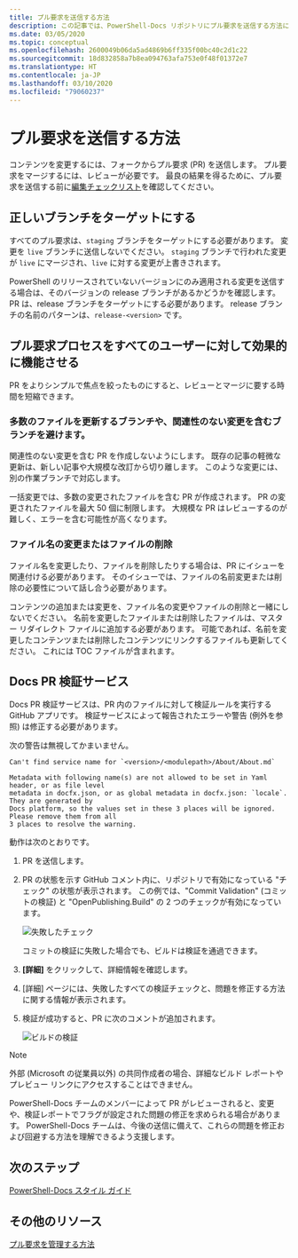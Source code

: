 ```yaml
---
title: プル要求を送信する方法
description: この記事では、PowerShell-Docs リポジトリにプル要求を送信する方法について説明します。
ms.date: 03/05/2020
ms.topic: conceptual
ms.openlocfilehash: 2600049b06da5ad4869b6ff335f00bc40c2d1c22
ms.sourcegitcommit: 18d832858a7b8ea094763afa753e0f48f01372e7
ms.translationtype: HT
ms.contentlocale: ja-JP
ms.lasthandoff: 03/10/2020
ms.locfileid: "79060237"
---
```

# <a name="how-to-submit-pull-requests"></a>プル要求を送信する方法

コンテンツを変更するには、フォークからプル要求 (PR) を送信します。 プル要求をマージするには、レビューが必要です。 最良の結果を得るために、プル要求を送信する前に[編集チェックリスト](editorial-checklist.md)を確認してください。

## <a name="target-the-correct-branch"></a>正しいブランチをターゲットにする

すべてのプル要求は、`staging` ブランチをターゲットにする必要があります。 変更を `live` ブランチに送信しないでください。 `staging` ブランチで行われた変更が `live` にマージされ、`live` に対する変更が上書きされます。

PowerShell のリリースされていないバージョンにのみ適用される変更を送信する場合は、そのバージョンの release ブランチがあるかどうかを確認します。 PR は、release ブランチをターゲットにする必要があります。 release ブランチの名前のパターンは、`release-<version>` です。

## <a name="make-the-pull-request-process-work-better-for-everyone"></a>プル要求プロセスをすべてのユーザーに対して効果的に機能させる

PR をよりシンプルで焦点を絞ったものにすると、レビューとマージに要する時間を短縮できます。

### <a name="avoid-branches-that-update-large-numbers-of-files-or-contain-unrelated-changes"></a>多数のファイルを更新するブランチや、関連性のない変更を含むブランチを避けます。

関連性のない変更を含む PR を作成しないようにします。 既存の記事の軽微な更新は、新しい記事や大規模な改訂から切り離します。 このような変更には、別の作業ブランチで対応します。

一括変更では、多数の変更されたファイルを含む PR が作成されます。 PR の変更されたファイルを最大 50 個に制限します。 大規模な PR はレビューするのが難しく、エラーを含む可能性が高くなります。

### <a name="renaming-or-deleting-files"></a>ファイル名の変更またはファイルの削除

ファイル名を変更したり、ファイルを削除したりする場合は、PR にイシューを関連付ける必要があります。 そのイシューでは、ファイルの名前変更または削除の必要性について話し合う必要があります。

コンテンツの追加または変更を、ファイル名の変更やファイルの削除と一緒にしないでください。 名前を変更したファイルまたは削除したファイルは、マスター リダイレクト ファイルに追加する必要があります。 可能であれば、名前を変更したコンテンツまたは削除したコンテンツにリンクするファイルも更新してください。 これには TOC ファイルが含まれます。

## <a name="docs-pr-validation-service"></a>Docs PR 検証サービス

Docs PR 検証サービスは、PR 内のファイルに対して検証ルールを実行する GitHub アプリです。 検証サービスによって報告されたエラーや警告 (例外を参照) は修正する必要があります。

次の警告は無視してかまいません。

```
Can't find service name for `<version>/<modulepath>/About/About.md`
```

```
Metadata with following name(s) are not allowed to be set in Yaml header, or as file level
metadata in docfx.json, or as global metadata in docfx.json: `locale`. They are generated by
Docs platform, so the values set in these 3 places will be ignored. Please remove them from all
3 places to resolve the warning.
```

動作は次のとおりです。

1. PR を送信します。
1. PR の状態を示す GitHub コメント内に、リポジトリで有効になっている "チェック" の状態が表示されます。 この例では、"Commit Validation" (コミットの検証) と "OpenPublishing.Build" の 2 つのチェックが有効になっています。

   ![失敗したチェック](media/pull-requests/validation-failed.png)

   コミットの検証に失敗した場合でも、ビルドは検証を通過できます。

1. **[詳細]** をクリックして、詳細情報を確認します。
1. [詳細] ページには、失敗したすべての検証チェックと、問題を修正する方法に関する情報が表示されます。
1. 検証が成功すると、PR に次のコメントが追加されます。

   ![ビルドの検証](media/pull-requests/build-validation.png)

> [!NOTE]
> 外部 (Microsoft の従業員以外) の共同作成者の場合、詳細なビルド レポートやプレビュー リンクにアクセスすることはできません。

PowerShell-Docs チームのメンバーによって PR がレビューされると、変更や、検証レポートでフラグが設定された問題の修正を求められる場合があります。 PowerShell-Docs チームは、今後の送信に備えて、これらの問題を修正および回避する方法を理解できるよう支援します。

## <a name="next-steps"></a>次のステップ

[PowerShell-Docs スタイル ガイド](powershell-style-guide.md)

## <a name="additional-resources"></a>その他のリソース

[プル要求を管理する方法](managing-pull-requests.md)
